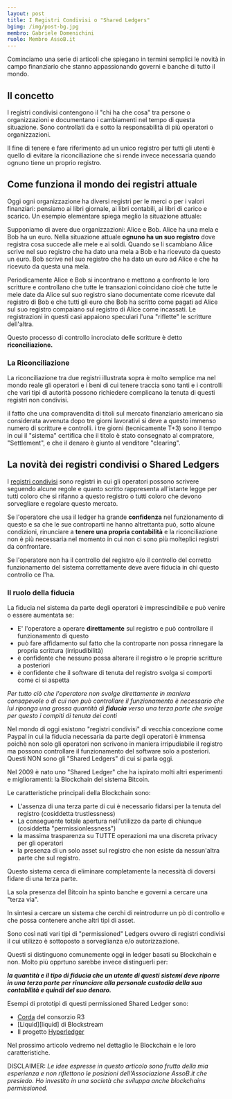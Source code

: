 ```yaml
---
layout: post
title: I Registri Condivisi o "Shared Ledgers"
bgimg: /img/post-bg.jpg
membro: Gabriele Domenichini
ruolo: Membro AssoB.it
---
```

Cominciamo una serie di articoli che spiegano in termini semplici le novità
in campo finanziario che stanno appassionando governi e banche di tutto il mondo.

<!-- more -->
## Il concetto

I registri condivisi contengono il "chi ha che cosa" tra persone o
organizzazioni e documentano i cambiamenti nel tempo di questa situazione.
Sono controllati da e sotto la responsabilità di più operatori o organizzazioni.

Il fine di tenere e fare riferimento ad un unico registro per tutti gli
utenti è quello di evitare la riconciliazione che si rende invece
necessaria quando ognuno tiene un proprio registro.

## Come funziona il mondo dei registri attuale

Oggi ogni organizzazione ha diversi registri per le merci o per i valori
finanziari: pensiamo ai libri giornale, ai libri contabili, ai libri di carico
e scarico.
Un esempio elementare spiega meglio la situazione attuale:

Supponiamo di avere due organizzazioni: Alice e Bob.
Alice ha una mela e Bob ha un euro. Nella situazione
attuale **ognuno ha un suo registro** dove registra cosa succede alle mele e ai soldi.
Quando se li scambiano Alice scrive nel suo registro che ha dato una mela
a Bob e ha ricevuto da questo un euro.
Bob scrive  nel suo registro che ha dato un euro ad Alice e che ha ricevuto
da questa una mela.

Periodicamente Alice e Bob si incontrano e mettono a confronto le loro scritture
e controllano che tutte le transazioni coincidano cioè che tutte le mele date da
Alice sul suo registro siano documentate come ricevute dal
registro di Bob e che tutti gli euro che Bob ha scritto come pagati ad Alice
sul suo registro compaiano sul registro di Alice come incassati. Le
registrazioni in questi casi appaiono speculari l'una
"riflette" le scritture dell'altra.

Questo processo di controllo incrociato delle scritture è detto
**riconciliazione.**

### La Riconciliazione

La riconciliazione tra due registri illustrata sopra è molto semplice ma
nel mondo reale gli operatori e i beni di cui tenere traccia sono
tanti e i controlli che vari tipi di autorità possono richiedere complicano
la tenuta di questi registri non condivisi.

il fatto che una
compravendita di titoli sul mercato finanziario americano sia considerata
avvenuta dopo tre giorni lavorativi si deve a questo immenso numero di
scritture e controlli. i tre giorni (tecnicamente T+3) sono il tempo in cui il
"sistema" certifica che il titolo è stato consegnato al compratore,
"Settlement", e che il denaro è giunto al venditore "clearing".

## La novità dei registri condivisi o Shared Ledgers

I [registri condivisi][sharedledgers] sono registri in cui gli operatori possono scrivere
seguendo alcune regole e quanto scritto rappresenta all'istante legge per
tutti coloro che si rifanno a questo registro o tutti coloro che devono
sorvegliare e regolare questo mercato.

Se l'operatore che usa il ledger ha grande **confidenza** nel funzionamento di
questo e sa che le sue controparti ne hanno altrettanta può, sotto alcune
condizioni, rinunciare a **tenere una propria contabilità** e la riconciliazione non
è più necessaria nel momento in cui non ci sono più molteplici registri
da confrontare.

Se l'operatore non ha il controllo del registro e/o il controllo del corretto
funzionamento del sistema
correttamente deve avere fiducia in chi questo controllo ce l'ha.

### Il ruolo della fiducia

La fiducia nel sistema da parte degli operatori è imprescindibile e può
venire o essere aumentata se:

* E' l'operatore a operare **direttamente** sul registro e
può controllare il funzionamento di questo
* può fare affidamento sul fatto che la controparte non possa rinnegare
la propria scrittura (irripudibilità)
* è confidente che nessuno possa alterare il registro
o le proprie scritture a posteriori
* è confidente che il software di tenuta del registro
svolga si comporti come ci si aspetta

*Per tutto ciò che l'operatore non svolge direttamente in maniera consapevole
o di cui non può controllare il funzionamento
è necessario che lui riponga una grossa quantità di **fiducia**
verso una terza parte che svolge per questo i compiti di tenuta dei conti*

Nel mondo di oggi esistono "registri condivisi" di vecchia concezione come
Paypal in cui la fiducia necessaria da parte degli operatori è immensa poichè
non solo gli operatori non scrivono in maniera irripudiabile il registro ma
possono controllare il funzionamento del
software solo a posteriori.
Questi NON sono gli "Shared Ledgers" di cui si parla oggi.

Nel 2009 è nato uno "Shared Ledger" che ha ispirato molti altri esperimenti e
miglioramenti: la Blockchain del sistema Bitcoin.

Le caratteristiche principali della Blockchain sono:

* L'assenza di una terza parte di cui è necessario fidarsi per la tenuta del registro 
(cosiddetta trustlessness)
* La conseguente totale apertura nell'utilizzo da parte di chiunque (cosiddetta "permissionlessness")
* la massima trasparenza su TUTTE operazioni ma una discreta privacy per gli
operatori
* la presenza di un solo asset sul registro che non esiste da nessun'altra parte
che sul registro.

Questo sistema cerca di eliminare completamente la necessità di doversi fidare
di una terza parte.

La sola presenza del Bitcoin ha spinto banche e governi a cercare una
"terza via".

In sintesi a cercare un sistema che cerchi di reintrodurre un pò di controllo
e che possa contenere anche altri tipi di asset.

Sono così nati vari tipi di "permissioned" Ledgers ovvero di registri condivisi
il cui utilizzo è sottoposto a sorveglianza e/o autorizzazione.

Questi si distinguono comunemente oggi in ledger basati su Blockchain e non.
Molto più opprtuno sarebbe invece distinguerli per:

***la quantità e il tipo di fiducia che un utente di questi sistemi
deve riporre in una terza parte per rinunciare alla personale custodia della
sua contabilità e quindi del suo denaro.***

Esempi di prototipi di questi permissioned Shared Ledger sono:

* [Corda][corda] del consorzio R3
* [Liquid][liquid] di Blockstream
* Il progetto [Hyperledger][hyperledger]

Nel prossimo articolo vedremo nel dettaglio le Blockchain e le loro
caratteristiche.

DISCLAIMER: *Le idee espresse in questo articolo sono frutto della mia esperienza e 
non riflettono le posizioni dell'Associazione AssoB.it che presiedo.
Ho investito in una società che sviluppa anche blockchains permissioned.*

[corda]: https://gendal.me/2016/04/05/introducing-r3-corda-a-distributed-ledger-designed-for-financial-services/
[sharedledgers]: https://gendal.me/2015/04/27/how-to-explain-the-value-of-replicated-shared-ledgers-from-first-principles/
[hyperledger]: https://www.hyperledger.org/
